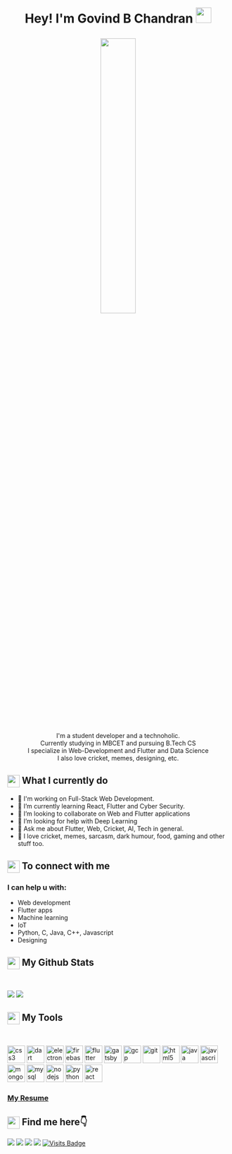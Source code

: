 <h1><p align="center">Hey! I'm Govind B Chandran <a href="https://www.linkedin.com/in/govind-chandran-46821a193?lipi=urn%3Ali%3Apage%3Ad_flagship3_profile_view_base_contact_details%3BAlk0tAVwQpCQtm2oyhd9oQ%3D%3D" target="_blank"><img src="https://media.giphy.com/media/hvRJCLFzcasrR4ia7z/giphy.gif" width="35px"></h1></a></p>

<p align="center" ><img 
 src="https://user-images.githubusercontent.com/22797857/90096298-b90f4b00-dd54-11ea-9a31-00ad53f8ec04.gif" width="40%"/></p>

<p align="center">I'm a student developer and a technoholic.<br>Currently studying in MBCET and pursuing B.Tech CS <br>I specialize in Web-Development and Flutter and Data Science<br> I also love cricket, memes, designing, etc.<br></p>

<summary><h2><img src="https://emojis.slackmojis.com/emojis/images/1453406830/264/success-kid.png?1453406830" align="center"
                width="28" /> What I currently do</h2></summary>

- 🔭 I'm working on Full-Stack Web Development.
- 🌱 I’m currently learning React, Flutter and Cyber Security.
- 👯 I’m looking to collaborate on Web and Flutter applications
- 🤔 I’m looking for help with Deep Learning
- 💬 Ask me about Flutter, Web, Cricket, AI, Tech in general.
- 💙 I love cricket, memes, sarcasm, dark humour, food, gaming and other stuff too.

<summary><h2><img src="https://emojis.slackmojis.com/emojis/images/1579216111/7550/pikachu_wave.gif?1579216111" align="center"
                width="28" /> To connect with me</h2></summary>

<p align = "center">

### I can help u with:
* Web development
* Flutter apps
* Machine learning
* IoT
* Python, C, Java, C++, Javascript
* Designing


</p>

<summary><h2><img src="https://emojis.slackmojis.com/emojis/images/1471045852/841/hero.gif?1471045852" align="center"
                width="28" /> My Github Stats</h2> </summary>

<br>

<p align = "left">
  <img src = "https://github-readme-stats.vercel.app/api?username=chandran-jr&show_icons=true&count_private=true&theme=vue&hide=issues&line_height=32">
  <img src = "https://github-readme-stats.vercel.app/api/top-langs/?username=chandran-jr&theme=vue&hide=ASP.NET">
</p>

<summary><h2><img src="https://emojis.slackmojis.com/emojis/images/1471045839/793/computerrage.gif?1471045839" align="center"
                width="28" /> My Tools</h2></summary>

<br>

<p align="left"><img src="https://devicons.github.io/devicon/devicon.git/icons/css3/css3-original-wordmark.svg" alt="css3" width="40" height="40"/> <img src="https://www.vectorlogo.zone/logos/dartlang/dartlang-icon.svg" alt="dart" width="40" height="40"/> <img src="https://devicons.github.io/devicon/devicon.git/icons/electron/electron-original.svg" alt="electron" width="40" height="40"/> <img src="https://www.vectorlogo.zone/logos/firebase/firebase-icon.svg" alt="firebase" width="40" height="40"/> <img src="https://www.vectorlogo.zone/logos/flutterio/flutterio-icon.svg" alt="flutter" width="40" height="40"/> <img src="https://www.vectorlogo.zone/logos/gatsbyjs/gatsbyjs-icon.svg" alt="gatsby" width="40" height="40"/> <img src="https://www.vectorlogo.zone/logos/google_cloud/google_cloud-icon.svg" alt="gcp" width="40" height="40"/> <img src="https://www.vectorlogo.zone/logos/git-scm/git-scm-icon.svg" alt="git" width="40" height="40"/> <img src="https://devicons.github.io/devicon/devicon.git/icons/html5/html5-original-wordmark.svg" alt="html5" width="40" height="40"/> <img src="https://devicons.github.io/devicon/devicon.git/icons/java/java-original-wordmark.svg" alt="java" width="40" height="40"/> <img src="https://devicons.github.io/devicon/devicon.git/icons/javascript/javascript-original.svg" alt="javascript" width="40" height="40"/> <img src="https://devicons.github.io/devicon/devicon.git/icons/mongodb/mongodb-original-wordmark.svg" alt="mongodb" width="40" height="40"/> <img src="https://devicons.github.io/devicon/devicon.git/icons/mysql/mysql-original-wordmark.svg" alt="mysql" width="40" height="40"/> <img src="https://devicons.github.io/devicon/devicon.git/icons/nodejs/nodejs-original-wordmark.svg" alt="nodejs" width="40" height="40"/> <img src="https://devicons.github.io/devicon/devicon.git/icons/python/python-original.svg" alt="python" width="40" height="40"/> <img src="https://devicons.github.io/devicon/devicon.git/icons/react/react-original-wordmark.svg" alt="react" width="40" height="40"/>

 
### <a href= "https://chandran-jr.github.io/resume/"> My Resume <a>



</p>

<summary><h2><img src="https://emojis.slackmojis.com/emojis/images/1579216111/7550/pikachu_wave.gif?1579216111" align="center"
                width="28" /> Find me here👇</h2></summary>

<p align = "center">
 
[<img src ="https://img.shields.io/badge/portfolio-%23.svg?&style=for-the-badge&logo=&logoColor=white%22">]()
[<img src="https://img.shields.io/badge/mail-%231DA1F2.svg?&style=for-the-badge&logo=mail&logoColor=white" />](mailto:govindchandran150@gmail.com) 
[<img src="https://img.shields.io/badge/linkedin-%230077B5.svg?&style=for-the-badge&logo=linkedin&logoColor=white" />](https://www.linkedin.com/in/govind-chandran-46821a193/)
[<img src = "https://img.shields.io/badge/instagram-%23E4405F.svg?&style=for-the-badge&logo=instagram&logoColor=white">](https://www.instagram.com/chandran.jr)
[![Visits Badge](https://badges.pufler.dev/visits/RahulMahesh62/RahulMahesh62?style=for-the-badge)](https://github.com/chandran-jr)

</p>





 



